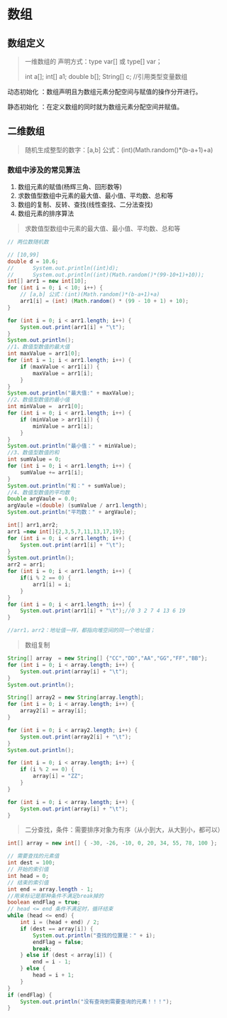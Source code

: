 # 数组

## 数组定义

> 一维数组的 声明方式：type var[] 或 type[] var；
>
> int a[];
> int[] a1;
> double b[];
> String[] c; //引用类型变量数组

动态初始化 ：数组声明且为数组元素分配空间与赋值的操作分开进行。

静态初始化 ：在定义数组的同时就为数组元素分配空间并赋值。



## 二维数组

> 随机生成整型的数字：[a,b]  公式：(int)(Math.random()*(b-a+1)+a)

###  数组中涉及的常见算法

1. 数组元素的赋值(杨辉三角、回形数等)
2. 求数值型数组中元素的最大值、最小值、平均数、总和等
3. 数组的复制、反转、查找(线性查找、二分法查找)
4. 数组元素的排序算法



> 求数值型数组中元素的最大值、最小值、平均数、总和等

```java
// 两位数随机数

// [10,99]
double d = 10.6;
//		System.out.println((int)d);
//		System.out.println((int)(Math.random()*(99-10+1)+10));
int[] arr1 = new int[10];
for (int i = 0; i < 10; i++) {
    // [a,b] 公式：(int)(Math.random()*(b-a+1)+a)
    arr1[i] = (int) (Math.random() * (99 - 10 + 1) + 10);
}

for (int i = 0; i < arr1.length; i++) {
    System.out.print(arr1[i] + "\t");
}
System.out.println();
//1、数值型数值的最大值
int maxValue = arr1[0];
for (int i = 1; i < arr1.length; i++) {
    if (maxValue < arr1[i]) {
        maxValue = arr1[i];			
    }
}
System.out.println("最大值:" + maxValue);
//2、数值型数值的最小值
int minValue =  arr1[0];
for (int i = 0; i < arr1.length; i++) {
    if (minValue > arr1[i]) {
        minValue = arr1[i];
    }
}
System.out.println("最小值：" + minValue);
//3、数值型数值的和
int sumValue = 0;
for (int i = 0; i < arr1.length; i++) {
    sumValue += arr1[i];
}
System.out.println("和：" + sumValue);
//4、数值型数值的平均数
Double argVaule = 0.0;
argVaule =(double) (sumValue / arr1.length);
System.out.println("平均数：" + argVaule);
```



```java
int[] arr1,arr2;
arr1 =new int[]{2,3,5,7,11,13,17,19};
for (int i = 0; i < arr1.length; i++) {
    System.out.print(arr1[i] + "\t");
}
System.out.println();
arr2 = arr1;
for (int i = 0; i < arr1.length; i++) {
    if(i % 2 == 0) {
        arr1[i] = i;
    }
}
for (int i = 0; i < arr1.length; i++) {
    System.out.print(arr1[i] + "\t");//0 3 2 7 4 13 6 19
}

//arr1，arr2：地址值一样，都指向堆空间的同一个地址值；
```



> 数组复制

```java
String[] array  = new String[] {"CC","DD","AA","GG","FF","BB"};
for (int i = 0; i < array.length; i++) {
    System.out.print(array[i] + "\t");
}
System.out.println();

String[] array2 = new String[array.length];
for (int i = 0; i < array.length; i++) {
    array2[i] = array[i];
}

for (int i = 0; i < array2.length; i++) {
    System.out.print(array2[i] + "\t");
}
System.out.println();

for (int i = 0; i < array.length; i++) {
    if (i % 2 == 0) {
        array[i] = "ZZ";
    }
}		

for (int i = 0; i < array.length; i++) {
    System.out.print(array[i] + "\t");
}
```

> 二分查找，条件：需要排序对象为有序（从小到大，从大到小，都可以）

```java
int[] array = new int[] { -30, -26, -10, 0, 20, 34, 55, 78, 100 };

// 需要查找的元素值
int dest = 100;
// 开始的索引值
int head = 0;
// 结束的索引值
int end = array.length - 1;
//用来标记是那种条件不满足break掉的
boolean endFlag = true;
// head <= end 条件不满足时，循环结束
while (head <= end) {
    int i = (head + end) / 2;
    if (dest == array[i]) {
        System.out.println("查找的位置是：" + i);
        endFlag = false;
        break;
    } else if (dest < array[i]) {
        end = i - 1;
    } else {
        head = i + 1;
    }
}
if (endFlag) {
    System.out.println("没有查询到需要查询的元素！！！");
}
```

